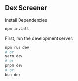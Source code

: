 ## Dex Screener



Install Dependencies

```bash
npm install
```

First, run the development server:

```bash
npm run dev
# or
yarn dev
# or
pnpm dev
# or
bun dev
```

